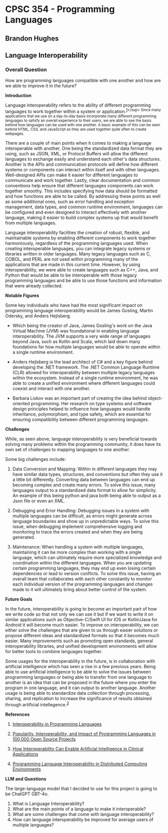 # CPSC 354 - Programming Languages
## Brandon Hughes 
## Language Interoperability

### Overall Question
How are programming languages compatible with one another and how are we able to improve it in the future?

**Introduction**

Language interoperability refers to the ability of different programming languages to work together within a system or application.<sup>[1](https://digitalcommons.morris.umn.edu/horizons/vol1/iss2/3/#:~:text=Interoperability%20of%20programming%20languages%20is,between%20potentially%20very%20different%20languages.)</sup> Since many applications that we use on a day-to-day basis incorporate many different programming languages to satisfy an overall experience to their users, we are able to see the basis behind how languages can be used with one another. A basic example of this can be seen behind HTML, CSS, and JavaScript as they are used together quite often to create webpages. 

There are a couple of main points when it comes to making a language interoperable with another. One being the standardized data format they are using, such as JSON, XML, or Protocol Buffers will allow the different languages to exchange easily and understand each other's data structures. Another is the APIs and communication protocols will define how different systems or components can interact within itself and with other languages. Well-designed APIs can make it easier for different languages to communicate and work together. Lastly, clear documentation and common conventions help ensure that different languages components can work together smoothy. This includes specifying how data should be formatted and how functions are able to be called. By addressing these points as well as some additional ones, such as error handling and exception management, data types, and common runtime environment, languages can be configured and even designed to interact effectively with another language, making it easier to build complex systems up that would benefit from multiple languages.

Language interoperability facilities the creation of robust, flexible, and maintainable systems by enabling different components to work together harmoniously, regardless of the programming languages used. When creating interoperable languages, you can integrate legacy systems or libraries written in older languages. Many legacy languages such as C, COBOL, and PERL are not used within programming many of the applications that are made in this current time. However, by using interoperability, we were able to create languages such as C++, Java, and Python that would be able to be interoperable with those legacy programming languages and be able to use those functions and information that were already collected. 

**Notable Figures**

Some key individuals who have had the most significant impact on programming language interoperability would be James Gosling, Martin Odersky, and Anders Hejlsberg. 

* Which being the creator of Java, James Gosling's work on the Java Virtual Machine (JVM) was foundational in enabling language interoperability. The JVM supports a very wide range of languages beyond Java, such as Kotlin and Scala, which laid down many foundations for how multiple languages would be able to operate within a single runtime environment. 

* Anders Hejlsberg is the lead architect of C# and a key figure behind developing the .NET framework. The .NET Common Language Runtime (CLR) allowed for interoperability between multiple legacy languages within the ecosystem. Instead of a single runtime environment, he was able to create a unified environment where different languages could coexist and interact with one another. 

* Barbara Liskov was an important part of creating the idea behind object-oriented programming. Her research on type systems and software design principles helped to influence how languages would handle inheritance, polymorphism, and type safety, which are essential for ensuring compatibility between different programming languages.

**Challenges**

While, as seen above, language interoperability is very beneficial towards solving many problems within the programming community, it does have its own set of challenges to mapping languages to one another.

Some big challenges include:
1. Data Conversion and Mapping: 
    Within in different languages they may have similar data types, structures, and conventions but often they use it a little bit differently. Converting data between languages can end up becoming complex and create many errors.
    To solve this issue, many languages output to a standardized data format to allow for simplicity. An example of this being python and java both being able to output as a Json file or even an XML.

2. Debugging and Error Handling:
    Debugging issues in a system with multiple languages can be difficult, as errors might generate across language boundaries and show up in unpredictable ways. 
    To solve this issue, when debugging implement comprehensive logging and monitoring to trace the errors created and when they are being generated.

3. Maintenance: 
    When handling a system with multiple languages, maintaining it can be more complex than working with a single language, which can ultimately require more specialized knowledge and coordination within the different languages. When you are updating certain programming languages, they may end up even losing certain dependencies or lead to version conflicts.
    To solve this issue, having an overall team that collaborates with each other constantly to monitor each individual version of the programming languages and changes made to it will ultimately bring about better control of the system. 

**Future Goals**

In the future, interoperability is going to become an important part of how we write code so that not only we can use it but if we want to write it on similar applications such as Objective-C/Swift UI for IOS or Kotlin/Java for Android it will become much easier. To improve on interoperability, we can either solve the challenges that are given to us through easier solutions or propose different ideas and standardized formats so that it becomes much easier. Many improvements such as promoting open standards, general interoperability libraries, and unified development environments will allow for better tools to combine languages together. 

Some usages for the interoperability in the future, is in collaboration with artificial intelligence which has seen a rise in a few previous years. Being able to use artificial intelligence to be able to solve the issues between programming languages or being able to transfer from one language to another is an idea that can be proposed in the future where you enter the program in one language, and it can output to another language. Another usage is being able to standardize data collection through processing, sharing, and replication to increase the significance of results obtained through artificial intellegence.<sup>[3](https://www.researchgate.net/profile/Adam-Graefe/publication/383335311_How_Interoperability_Can_Enable_Artificial_Intelligence_in_Clinical_Applications/links/66cde0ee64f7bf7b1944c168/How-Interoperability-Can-Enable-Artificial-Intelligence-in-Clinical-Applications.pdf)</sup>

**References**

1. [Interoperability in Programming Languages](https://digitalcommons.morris.umn.edu/horizons/vol1/iss2/3/#:~:text=Interoperability%20of%20programming%20languages%20is,between%20potentially%20very%20different%20languages.)

2. [Popularity, Interoperability, and Impact of Programming Languages in 100,000 Open Source Projects](https://ieeexplore.ieee.org/abstract/document/6649842)

3. [How Interoperability Can Enable Artificial Intelligence in Clinical Applications](https://www.researchgate.net/profile/Adam-Graefe/publication/383335311_How_Interoperability_Can_Enable_Artificial_Intelligence_in_Clinical_Applications/links/66cde0ee64f7bf7b1944c168/How-Interoperability-Can-Enable-Artificial-Intelligence-in-Clinical-Applications.pdf)

4. [Programming Language Interoperability in Distributed Computing Environments](https://link.springer.com/chapter/10.1007/978-0-387-35565-8_24)

**LLM and Questions**

The large-language model that I decided to use for this project is going to be ChatGPT GBT-4o.
1. What is Language Interoperability?
2. What are the main points of a language to make it interoperable?
3. What are some challenges that come with language interoperability?
4. How can language interoperability be improved for average users of multiple languages?

